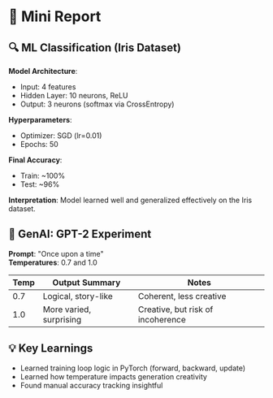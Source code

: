 
# 🧠 Mini Report

## 🔍 ML Classification (Iris Dataset)

**Model Architecture**:
- Input: 4 features
- Hidden Layer: 10 neurons, ReLU
- Output: 3 neurons (softmax via CrossEntropy)

**Hyperparameters**:
- Optimizer: SGD (lr=0.01)
- Epochs: 50

**Final Accuracy**:
- Train: ~100%
- Test: ~96%

**Interpretation**: Model learned well and generalized effectively on the Iris dataset.

## 🤖 GenAI: GPT-2 Experiment

**Prompt**: "Once upon a time"  
**Temperatures**: 0.7 and 1.0

| Temp | Output Summary | Notes |
|------|----------------|-------|
| 0.7  | Logical, story-like | Coherent, less creative |
| 1.0  | More varied, surprising | Creative, but risk of incoherence |

## 💡 Key Learnings

- Learned training loop logic in PyTorch (forward, backward, update)
- Learned how temperature impacts generation creativity
- Found manual accuracy tracking insightful
